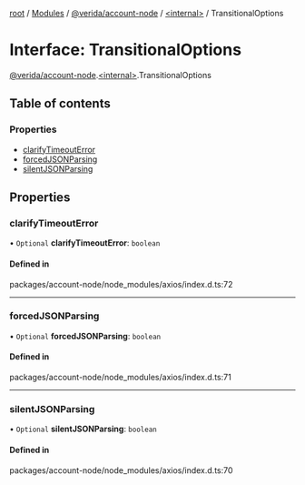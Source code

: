 [root](../README.md) / [Modules](../modules.md) / [@verida/account-node](../modules/verida_account_node.md) / [<internal\>](../modules/verida_account_node._internal_.md) / TransitionalOptions

# Interface: TransitionalOptions

[@verida/account-node](../modules/verida_account_node.md).[<internal\>](../modules/verida_account_node._internal_.md).TransitionalOptions

## Table of contents

### Properties

- [clarifyTimeoutError](verida_account_node._internal_.TransitionalOptions.md#clarifytimeouterror)
- [forcedJSONParsing](verida_account_node._internal_.TransitionalOptions.md#forcedjsonparsing)
- [silentJSONParsing](verida_account_node._internal_.TransitionalOptions.md#silentjsonparsing)

## Properties

### clarifyTimeoutError

• `Optional` **clarifyTimeoutError**: `boolean`

#### Defined in

packages/account-node/node_modules/axios/index.d.ts:72

___

### forcedJSONParsing

• `Optional` **forcedJSONParsing**: `boolean`

#### Defined in

packages/account-node/node_modules/axios/index.d.ts:71

___

### silentJSONParsing

• `Optional` **silentJSONParsing**: `boolean`

#### Defined in

packages/account-node/node_modules/axios/index.d.ts:70
